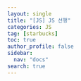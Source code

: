 ```yaml
---
layout: single
title: "[JS] JS 선행"
categories: JS
tag: [starbucks]
toc: true
author_profile: false
sidebar:
  nav: "docs"
search: true
---
```

